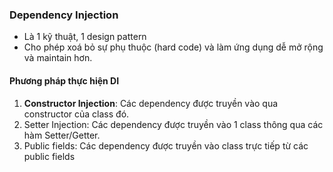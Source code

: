 ### Dependency Injection
- Là 1 kỹ thuật, 1 design pattern
- Cho phép xoá bỏ sự phụ thuộc (hard code) và làm ứng dụng dễ mở rộng và maintain hơn.
#### Phương pháp thực hiện DI
1. **Constructor Injection**: Các dependency được truyền vào qua constructor của class đó.
2. Setter Injection: Các dependency được truyền vào 1 class thông qua các hàm Setter/Getter.
3. Public fields: Các dependency được truyền vào class trực tiếp từ các public fields